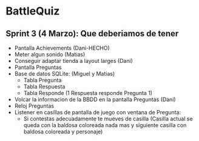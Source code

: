 # BattleQuiz

Sprint 3 (4 Marzo): Que deberiamos de tener
-------------------------------------------
- Pantalla Achievements (Dani-HECHO)
- Meter algun sonido (Matias)
- Conseguir adaptar tienda a layout larges (Dani)
- Pantalla Preguntas
- Base de datos SQLite: (Miguel y Matias)
	- Tabla Pregunta
	- Tabla Respuesta
	- Tabla Responde (1 Respuesta responde Pregunta 1)
- Volcar la informacion de la BBDD en la pantalla Preguntas (Dani)
- Reloj Preguntas
- Listener en casillas de pantalla de juego con ventana de Pregunta:
	- Si contestas adecuadamente te mueves de casilla (Casilla actual se queda con la baldosa coloreada nada mas y siguiente casilla con baldosa coloreada y personaje)
